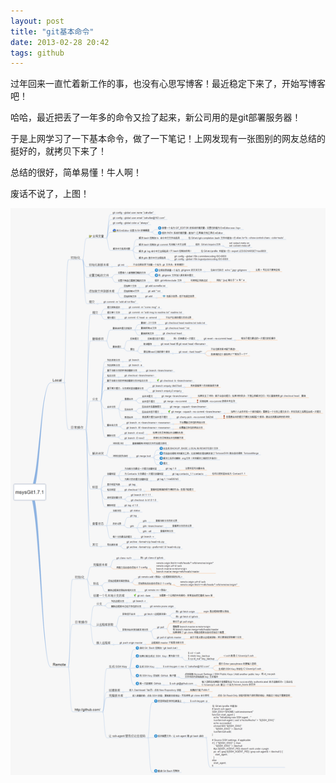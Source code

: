 ```yaml
---
layout: post
title: "git基本命令"
date: 2013-02-28 20:42
tags: github
---
```

   过年回来一直忙着新工作的事，也没有心思写博客！最近稳定下来了，开始写博客吧！
   
   哈哈，最近把丢了一年多的命令又捡了起来，新公司用的是git部署服务器！
   
   于是上网学习了一下基本命令，做了一下笔记！上网发现有一张图别的网友总结的挺好的，就拷贝下来了！
   
   总结的很好，简单易懂！<span class="stress">牛人</span>啊！
   
   <!-- more -->
   
   废话不说了，上图！
   
   ![Crepe](/images/blog/git.png)
   